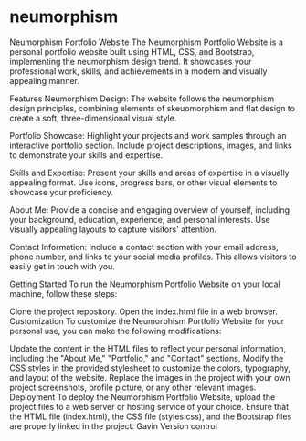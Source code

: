 # neumorphism
Neumorphism Portfolio Website
The Neumorphism Portfolio Website is a personal portfolio website built using HTML, CSS, and Bootstrap, implementing the neumorphism design trend. It showcases your professional work, skills, and achievements in a modern and visually appealing manner.

Features
Neumorphism Design: The website follows the neumorphism design principles, combining elements of skeuomorphism and flat design to create a soft, three-dimensional visual style.

Portfolio Showcase: Highlight your projects and work samples through an interactive portfolio section. Include project descriptions, images, and links to demonstrate your skills and expertise.

Skills and Expertise: Present your skills and areas of expertise in a visually appealing format. Use icons, progress bars, or other visual elements to showcase your proficiency.

About Me: Provide a concise and engaging overview of yourself, including your background, education, experience, and personal interests. Use visually appealing layouts to capture visitors' attention.

Contact Information: Include a contact section with your email address, phone number, and links to your social media profiles. This allows visitors to easily get in touch with you.

Getting Started
To run the Neumorphism Portfolio Website on your local machine, follow these steps:

Clone the project repository.
Open the index.html file in a web browser.
Customization
To customize the Neumorphism Portfolio Website for your personal use, you can make the following modifications:

Update the content in the HTML files to reflect your personal information, including the "About Me," "Portfolio," and "Contact" sections.
Modify the CSS styles in the provided stylesheet to customize the colors, typography, and layout of the website.
Replace the images in the project with your own project screenshots, profile picture, or any other relevant images.
Deployment
To deploy the Neumorphism Portfolio Website, upload the project files to a web server or hosting service of your choice. Ensure that the HTML file (index.html), the CSS file (styles.css), and the Bootstrap files are properly linked in the project.
Gavin
Version control